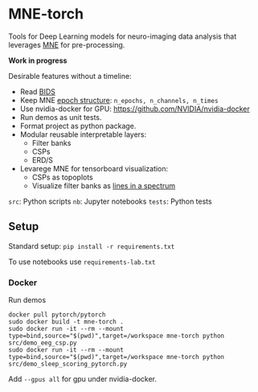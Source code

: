 # MNE-torch
Tools for Deep Learning models for neuro-imaging data analysis that leverages [MNE](https://mne.tools/stable/index.html) for pre-processing.

__Work in progress__

Desirable features without a timeline:

 - Read [BIDS](https://mne.tools/mne-bids/stable/index.html)
 - Keep MNE [epoch structure](https://mne.tools/stable/generated/mne.Epochs.html#mne.Epochs.get_data): `n_epochs, n_channels, n_times`
 - Use nvidia-docker for GPU: https://github.com/NVIDIA/nvidia-docker
 - Run demos as unit tests.
 - Format project as python package.
 - Modular reusable interpretable layers:
   - Filter banks
   - CSPs
   - ERD/S
 - Levarege MNE for tensorboard visualization:
   - CSPs as topoplots
   - Visualize filter banks as [lines in a spectrum](https://www.sciencedirect.com/science/article/pii/S0893608020302021)


`src`: Python scripts
`nb`: Jupyter notebooks
`tests`: Python tests

## Setup

Standard setup: `pip install -r requirements.txt`

To use notebooks use `requirements-lab.txt`

### Docker
Run demos
```
docker pull pytorch/pytorch
sudo docker build -t mne-torch .
sudo docker run -it --rm --mount type=bind,source="$(pwd)",target=/workspace mne-torch python src/demo_eeg_csp.py
sudo docker run -it --rm --mount type=bind,source="$(pwd)",target=/workspace mne-torch python src/demo_sleep_scoring_pytorch.py 
```

Add `--gpus all` for gpu under nvidia-docker.